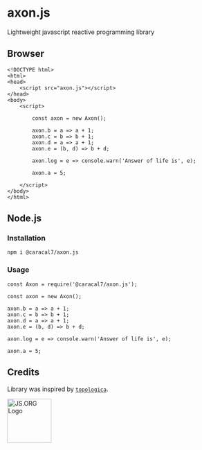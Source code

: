 # axon.js

Lightweight javascript reactive programming library

## Browser

```
<!DOCTYPE html>
<html>
<head>
    <script src="axon.js"></script>
</head>
<body>
    <script>

        const axon = new Axon();

        axon.b = a => a + 1;
        axon.c = b => b + 1;
        axon.d = a => a + 1;
        axon.e = (b, d) => b + d;

        axon.log = e => console.warn('Answer of life is', e);

        axon.a = 5;

    </script>
</body>
</html>

```

## Node.js

### Installation

```
npm i @caracal7/axon.js
```

### Usage

```
const Axon = require('@caracal7/axon.js');

const axon = new Axon();

axon.b = a => a + 1;
axon.c = b => b + 1;
axon.d = a => a + 1;
axon.e = (b, d) => b + d;

axon.log = e => console.warn('Answer of life is', e);

axon.a = 5;
```

## Credits

Library was inspired by [`topologica`](https://github.com/datavis-tech/topologica).

<a href="http://js.org" target="_blank" title="JS.ORG | JavaScript Community">
<img src="http://logo.js.org/dark_horz.png" width="102" alt="JS.ORG Logo"/></a>
